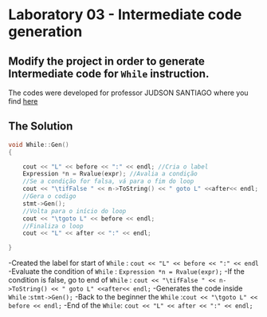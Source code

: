 # Laboratory 03 - Intermediate code generation

## Modify the project in order to generate Intermediate code for `While` instruction.

The codes were developed for professor JUDSON SANTIAGO where you find [here](https://github.com/JudsonSS/Compiladores/tree/master/Labs/Lab11)

## The Solution
```c++
void While::Gen()
{

    cout << "L" << before << ":" << endl; //Cria o label 
    Expression *n = Rvalue(expr); //Avalia a condição
    //Se a condição for falsa, vá para o fim do loop
    cout << "\tifFalse " << n->ToString() << " goto L" <<after<< endl;
    //Gera o codigo
    stmt->Gen(); 
    //Volta para o início do loop
    cout << "\tgoto L" << before << endl;
    //Finaliza o loop
    cout << "L" << after << ":" << endl;

}
```

-Created the label for start of `While` : ```cout << "L" << before << ":" << endl ```
-Evaluate the condition of `While` : ```Expression *n = Rvalue(expr);```
-If the condition is false, go to end of `While` : ```cout << "\tifFalse " << n->ToString() << " goto L" <<after<< endl;```
-Generates the code inside `While`  :``` stmt->Gen(); ```
-Back to the beginner the `While` :```cout << "\tgoto L" << before << endl;```
-End of the `While`: ```cout << "L" << after << ":" << endl;```
